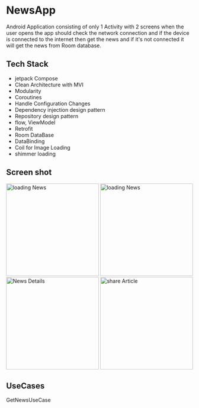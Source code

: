 # NewsApp
Android Application consisting of only 1 Activity with 2 screens when the user opens the app should check the network connection and if the device is connected to the internet then get the news and if it's not connected it will get the news from Room database.

## Tech Stack
- jetpack Compose
- Clean Architecture with MVI
- Modularity
- Coroutines
- Handle Configuration Changes
- Dependency injection design pattern
- Repository design pattern
- flow, ViewModel
- Retrofit
- Room DataBase
- DataBinding
- Coil for Image Loading
- shimmer loading

## Screen shot
<img src="https://github.com/user-attachments/assets/c9216c24-dae3-4c88-ae1a-9b1cfc9ae532" alt="loading News" width="250"/>

<img src="https://github.com/user-attachments/assets/901e378c-8d80-4ea2-b081-7097af035a27" alt="loading News" width="250"/>

<img src="https://github.com/user-attachments/assets/60f6b36d-5cd7-4e05-bfba-7c587a9e4f8c" alt="News Details" width="250"/>

<img src="https://github.com/user-attachments/assets/fa5be6bc-3e07-4785-aac9-e099d9310b08" alt="share Article" width="250"/>

## UseCases
GetNewsUseCase




